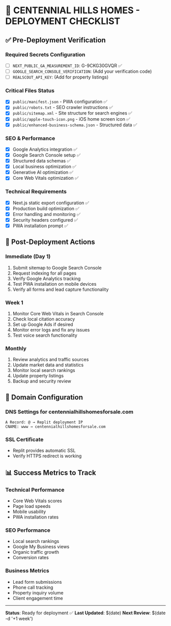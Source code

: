 
# 🚀 CENTENNIAL HILLS HOMES - DEPLOYMENT CHECKLIST

## ✅ Pre-Deployment Verification

### Required Secrets Configuration
- [ ] `NEXT_PUBLIC_GA_MEASUREMENT_ID`: G-9CKG30GVQR ✅
- [ ] `GOOGLE_SEARCH_CONSOLE_VERIFICATION`: (Add your verification code)
- [ ] `REALSCOUT_API_KEY`: (Add for property listings)

### Critical Files Status
- [x] `public/manifest.json` - PWA configuration ✅
- [x] `public/robots.txt` - SEO crawler instructions ✅
- [x] `public/sitemap.xml` - Site structure for search engines ✅
- [x] `public/apple-touch-icon.png` - iOS home screen icon ✅
- [x] `public/enhanced-business-schema.json` - Structured data ✅

### SEO & Performance
- [x] Google Analytics integration ✅
- [x] Google Search Console setup ✅
- [x] Structured data schemas ✅
- [x] Local business optimization ✅
- [x] Generative AI optimization ✅
- [x] Core Web Vitals optimization ✅

### Technical Requirements
- [x] Next.js static export configuration ✅
- [x] Production build optimization ✅
- [x] Error handling and monitoring ✅
- [x] Security headers configured ✅
- [x] PWA installation prompt ✅

## 🎯 Post-Deployment Actions

### Immediate (Day 1)
1. Submit sitemap to Google Search Console
2. Request indexing for all pages
3. Verify Google Analytics tracking
4. Test PWA installation on mobile devices
5. Verify all forms and lead capture functionality

### Week 1
1. Monitor Core Web Vitals in Search Console
2. Check local citation accuracy
3. Set up Google Ads if desired
4. Monitor error logs and fix any issues
5. Test voice search functionality

### Monthly
1. Review analytics and traffic sources
2. Update market data and statistics
3. Monitor local search rankings
4. Update property listings
5. Backup and security review

## 🔧 Domain Configuration

### DNS Settings for centennialhillshomesforsale.com
```
A Record: @ → Replit deployment IP
CNAME: www → centennialhillshomesforsale.com
```

### SSL Certificate
- Replit provides automatic SSL
- Verify HTTPS redirect is working

## 📊 Success Metrics to Track

### Technical Performance
- Core Web Vitals scores
- Page load speeds
- Mobile usability
- PWA installation rates

### SEO Performance
- Local search rankings
- Google My Business views
- Organic traffic growth
- Conversion rates

### Business Metrics
- Lead form submissions
- Phone call tracking
- Property inquiry volume
- Client engagement time

---

**Status**: Ready for deployment ✅
**Last Updated**: $(date)
**Next Review**: $(date -d '+1 week')
